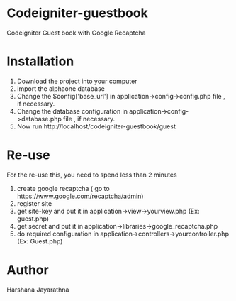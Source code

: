 # Codeigniter-guestbook
Codeigniter Guest book with Google Recaptcha

# Installation
1. Download the project into your computer
2. import the alphaone database
3. Change the $config['base_url'] in application->config->config.php file , if necessary.
4. Change the database configuration in application->config->database.php file , if necessary.
5. Now run http://localhost/codeigniter-guestbook/guest

# Re-use
For the re-use this, you need to spend less than 2 minutes
1. create google recaptcha ( go to https://www.google.com/recaptcha/admin)
2. register site
3. get site-key and put it in application->view->yourview.php (Ex: guest.php)
4. get secret and put it in application->libraries->google_recaptcha.php
5. do required configuration in application->controllers->yourcontroller.php (Ex: Guest.php)

# Author
Harshana Jayarathna
